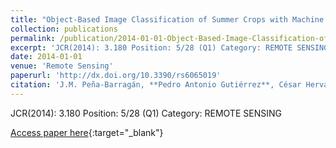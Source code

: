 ```yaml
---
title: "Object-Based Image Classification of Summer Crops with Machine Learning Methods"
collection: publications
permalink: /publication/2014-01-01-Object-Based-Image-Classification-of-Summer-Crops-with-Machine-Learning-Methods
excerpt: 'JCR(2014): 3.180 Position: 5/28 (Q1) Category: REMOTE SENSING'
date: 2014-01-01
venue: 'Remote Sensing'
paperurl: 'http://dx.doi.org/10.3390/rs6065019'
citation: 'J.M. Peña-Barragán, **Pedro Antonio Gutiérrez**, César Hervás-Martínez, Johan Six, Richard E. Plant, F. López-Granados, &quot;Object-Based Image Classification of Summer Crops with Machine Learning Methods.&quot; Remote Sensing, Vol. 6(6), 2014, pp.5019--5041.'
---
```

JCR(2014): 3.180 Position: 5/28 (Q1) Category: REMOTE SENSING

[Access paper here](http://dx.doi.org/10.3390/rs6065019){:target="_blank"}
